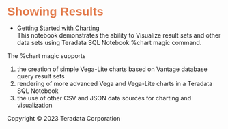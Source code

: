 <b style = 'font-size:28px;font-family:Arial;color:#E37C4D'>Showing Results</b>
 
* [Getting Started with Charting](../GettingStarted/GettingStarted_Charting/GettingStarted_Charting.ipynb)
<br>This notebook demonstrates the ability to Visualize result sets and other data sets using Teradata SQL Notebook %chart magic command.

The %chart magic supports

1. the creation of simple Vega-Lite charts based on Vantage database query result sets
2. rendering of more advanced Vega and Vega-Lite charts in a Teradata SQL Notebook
3. the use of other CSV and JSON data sources for charting and visualization


 

Copyright © 2023 Teradata Corporation
